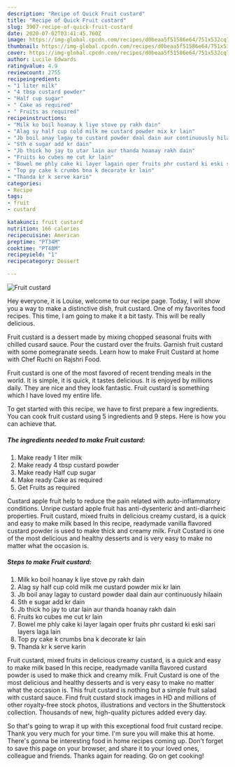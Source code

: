 ```yaml
---
description: "Recipe of Quick Fruit custard"
title: "Recipe of Quick Fruit custard"
slug: 3907-recipe-of-quick-fruit-custard
date: 2020-07-02T03:41:45.760Z
image: https://img-global.cpcdn.com/recipes/d0beaa5f51586e64/751x532cq70/fruit-custard-recipe-main-photo.jpg
thumbnail: https://img-global.cpcdn.com/recipes/d0beaa5f51586e64/751x532cq70/fruit-custard-recipe-main-photo.jpg
cover: https://img-global.cpcdn.com/recipes/d0beaa5f51586e64/751x532cq70/fruit-custard-recipe-main-photo.jpg
author: Lucile Edwards
ratingvalue: 4.9
reviewcount: 2755
recipeingredient:
- "1 liter milk"
- "4 tbsp custard powder"
- "Half cup sugar"
- " Cake as required"
- " Fruits as required"
recipeinstructions:
- "Milk ko boil hoanay k liye stove py rakh dain"
- "Alag sy half cup cold milk me custard powder mix kr lain"
- "Jb boil anay lagay to custard powder daal dain aur continuously hilaain"
- "Sth e sugar add kr dain"
- "Jb thick ho jay to utar lain aur thanda hoanay rakh dain"
- "Fruits ko cubes me cut kr lain"
- "Bowel me phly cake ki layer lagain oper fruits phr custard ki eski sari layers laga lain"
- "Top py cake k crumbs bna k decorate kr lain"
- "Thanda kr k serve karin"
categories:
- Recipe
tags:
- fruit
- custard

katakunci: fruit custard 
nutrition: 166 calories
recipecuisine: American
preptime: "PT34M"
cooktime: "PT48M"
recipeyield: "1"
recipecategory: Dessert

---
```



![Fruit custard](https://img-global.cpcdn.com/recipes/d0beaa5f51586e64/751x532cq70/fruit-custard-recipe-main-photo.jpg)

Hey everyone, it is Louise, welcome to our recipe page. Today, I will show you a way to make a distinctive dish, fruit custard. One of my favorites food recipes. This time, I am going to make it a bit tasty. This will be really delicious.

Fruit custard is a dessert made by mixing chopped seasonal fruits with chilled cusard sauce. Pour the custard over the fruits. Garnish fruit custard with some pomegranate seeds. Learn how to make Fruit Custard at home with Chef Ruchi on Rajshri Food.

Fruit custard is one of the most favored of recent trending meals in the world. It is simple, it is quick, it tastes delicious. It is enjoyed by millions daily. They are nice and they look fantastic. Fruit custard is something which I have loved my entire life.


To get started with this recipe, we have to first prepare a few ingredients. You can cook fruit custard using 5 ingredients and 9 steps. Here is how you can achieve that.

<!--inarticleads1-->

##### The ingredients needed to make Fruit custard:

1. Make ready 1 liter milk
1. Make ready 4 tbsp custard powder
1. Make ready Half cup sugar
1. Make ready  Cake as required
1. Get  Fruits as required


Custard apple fruit help to reduce the pain related with auto-inflammatory conditions. Unripe custard apple fruit has anti-dysenteric and anti-diarrheic properties. Fruit custard, mixed fruits in delicious creamy custard, is a quick and easy to make milk based In this recipe, readymade vanilla flavored custard powder is used to make thick and creamy milk. Fruit Custard is one of the most delicious and healthy desserts and is very easy to make no matter what the occasion is. 

<!--inarticleads2-->

##### Steps to make Fruit custard:

1. Milk ko boil hoanay k liye stove py rakh dain
1. Alag sy half cup cold milk me custard powder mix kr lain
1. Jb boil anay lagay to custard powder daal dain aur continuously hilaain
1. Sth e sugar add kr dain
1. Jb thick ho jay to utar lain aur thanda hoanay rakh dain
1. Fruits ko cubes me cut kr lain
1. Bowel me phly cake ki layer lagain oper fruits phr custard ki eski sari layers laga lain
1. Top py cake k crumbs bna k decorate kr lain
1. Thanda kr k serve karin


Fruit custard, mixed fruits in delicious creamy custard, is a quick and easy to make milk based In this recipe, readymade vanilla flavored custard powder is used to make thick and creamy milk. Fruit Custard is one of the most delicious and healthy desserts and is very easy to make no matter what the occasion is. This fruit custard is nothing but a simple fruit salad with custard sauce. Find fruit custard stock images in HD and millions of other royalty-free stock photos, illustrations and vectors in the Shutterstock collection. Thousands of new, high-quality pictures added every day. 

So that's going to wrap it up with this exceptional food fruit custard recipe. Thank you very much for your time. I'm sure you will make this at home. There's gonna be interesting food in home recipes coming up. Don't forget to save this page on your browser, and share it to your loved ones, colleague and friends. Thanks again for reading. Go on get cooking!
